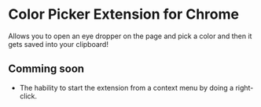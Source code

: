 # Color Picker Extension for Chrome

Allows you to open an eye dropper on the page and pick a color and then it gets saved into your clipboard!

## Comming soon

- The hability to start the extension from a context menu by doing a right-click.
